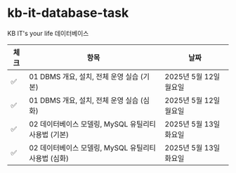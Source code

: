 # kb-it-database-task
KB IT's your life 데이터베이스 

| 체크 | 항목 | 날짜 |
|------|------|------|
| ✅ | 01 DBMS 개요, 설치, 전체 운영 실습 (기본) | 2025년 5월 12일 월요일 |
| ✅ | 01 DBMS 개요, 설치, 전체 운영 실습 (심화) | 2025년 5월 12일 월요일 |
| ✅ | 02 데이터베이스 모델링, MySQL 유틸리티 사용법 (기본) | 2025년 5월 13일 화요일 |
| ✅ | 02 데이터베이스 모델링, MySQL 유틸리티 사용법 (심화) | 2025년 5월 13일 화요일 |

